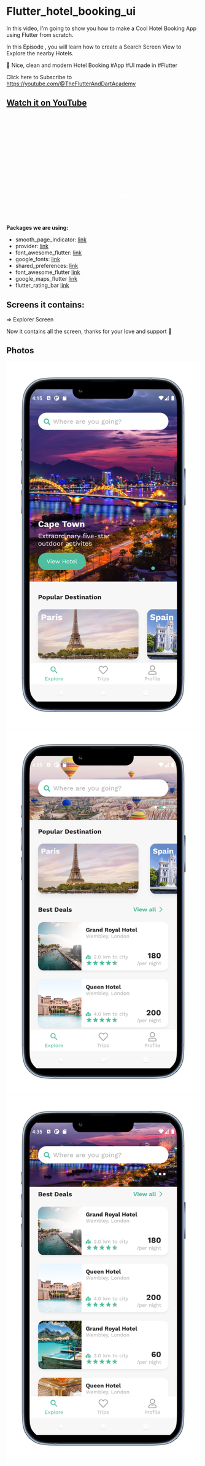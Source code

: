 # Flutter_hotel_booking_ui

In this video, I'm going to show you how to make a Cool Hotel Booking App using Flutter from scratch.

In this Episode , you will learn how to create a Search Screen View to Explore the nearby Hotels.

🚀 Nice, clean and modern Hotel Booking #App #UI made in #Flutter

Click here to Subscribe to https://youtube.com/@TheFlutterAndDartAcademy

## [Watch it on YouTube](https://youtu.be/PV5GV9m0HvY)
   ![Preview](U4.gif)
**Packages we are using:**

-   smooth_page_indicator: [link](https://pub.dev/packages/smooth_page_indicator)
-   provider: [link](https://pub.dev/packages/provider)
-   font_awesome_flutter: [link](https://pub.dev/packages/font_awesome_flutter)
-   google_fonts: [link](https://pub.dev/packages/google_fonts)
-   shared_preferences: [link](https://pub.dev/packages/shared_preferences)
-   font_awesome_flutter [link](https://pub.dev/packages/font_awesome_flutter)
-   google_maps_flutter [link](https://pub.dev/packages/google_maps_flutter)
-   flutter_rating_bar [link](https://pub.dev/packages/flutter_rating_bar)

## Screens it contains:

=> Explorer Screen

Now it contains all the screen, thanks for your love and support 🙏 

## Photos
![Preview](U1.png)
![Preview](U2.png)
![Preview](U3.png)
